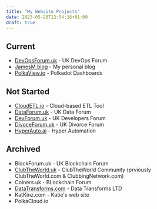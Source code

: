 ```yaml
---
title: "My Website Projects"
date: 2023-05-20T12:54:16+01:00
draft: true
---
```


## Current
* [DevOpsForum.uk](https://) - UK DevOps Forum
* [JamesM.blog](https://jamesm.blog) - My personal blog
* [PolkaView.io](https://) - Polkadot Dashboards

## Not Started
* [CloudETL.io](https://CloudETL.io) - Cloud-based ETL Tool
* [DataForum.uk](https://) - UK Data Forum
* [DevForum.uk](https://) - UK Developers Forum
* [DivoceForum.uk](https://) - UK Divorce Forum
* [HyperAuto.ai](https://) - Hyper Automation

## Archived
* BlockForum.uk - UK Blockchain Forum
* [ClubTheWorld.uk](https://ClubTheWorld.uk) - ClubTheWorld Community (prviously ClubTheWorld.com & ClubbingNetwork.com)
* Coiners.uk - BLockchain Forum
* [DataTransforms.com](https://) - Data Transforms LTD
* KatKinz.com - Katie's web site
* PolkaCloud.io

